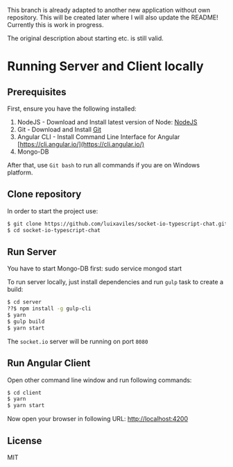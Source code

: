 This branch is already adapted to another new application without own repository. This will be created later where I will also update the README! Currently this is work in progress.

The original description about starting etc. is still valid.


# Running Server and Client locally
## Prerequisites

First, ensure you have the following installed:

1. NodeJS - Download and Install latest version of Node: [NodeJS](http://http://nodejs.org)
2. Git - Download and Install [Git](http://git-scm.com)
3. Angular CLI - Install Command Line Interface for Angular [https://cli.angular.io/](https://cli.angular.io/)
4. Mongo-DB

After that, use `Git bash` to run all commands if you are on Windows platform.

## Clone repository

In order to start the project use:

```bash
$ git clone https://github.com/luixaviles/socket-io-typescript-chat.git
$ cd socket-io-typescript-chat
```

## Run Server

You have to start Mongo-DB first:
sudo service mongod start

To run server locally, just install dependencies and run `gulp` task to create a build:

```bash
$ cd server
??$ npm install -g gulp-cli
$ yarn 
$ gulp build
$ yarn start
```


The `socket.io` server will be running on port `8080`

## Run Angular Client

Open other command line window and run following commands:

```bash
$ cd client
$ yarn
$ yarn start
```

Now open your browser in following URL: [http://localhost:4200](http://localhost:4200/)

## License

MIT
